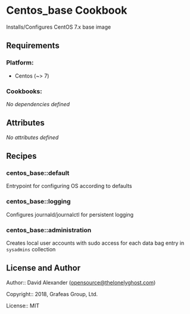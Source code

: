 Centos_base Cookbook
====================

Installs/Configures CentOS 7.x base image

Requirements
------------

### Platform:

* Centos (~> 7)

### Cookbooks:

*No dependencies defined*

Attributes
----------

*No attributes defined*

Recipes
-------

### centos_base::default

Entrypoint for configuring OS according to defaults

### centos_base::logging

Configures journald/journalctl for persistent logging

### centos_base::administration

Creates local user accounts with sudo access for each data bag entry in `sysadmins` collection


License and Author
------------------

Author:: David Alexander (<opensource@thelonelyghost.com>)

Copyright:: 2018, Grafeas Group, Ltd.

License:: MIT

